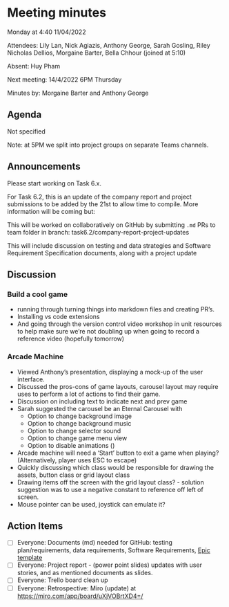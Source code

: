 # Meeting minutes

Monday at 4:40 11/04/2022

Attendees: Lily Lan, Nick Agiazis, Anthony George, Sarah Gosling, Riley Nicholas Dellios, Morgaine
Barter, Bella Chhour (joined at 5:10)

Absent: Huy Pham

Next meeting: 14/4/2022 6PM Thursday

Minutes by: Morgaine Barter and Anthony George

## Agenda

Not specified

Note: at 5PM we split into project groups on separate Teams channels.

## Announcements

Please start working on Task 6.x.

For Task 6.2, this is an update of the company report and project submissions to be added by the
21st to allow time to compile. More information will be coming but:

This will be worked on collaboratively on GitHub by submitting `.md` PRs to team folder in branch:
task6.2/company-report-project-updates

This will include discussion on testing and data strategies and Software Requirement Specification
documents, along with a project update

## Discussion

### Build a cool game

- running through turning things into markdown files and creating PR’s.
- Installing vs code extensions
- And going through the version control video workshop in unit resources to help make sure we’re not
  doubling up when going to record a reference video (hopefully tomorrow)

### Arcade Machine

- Viewed Anthony’s presentation, displaying a mock-up of the user interface.
- Discussed the pros-cons of game layouts, carousel layout may require uses to perform a lot of
  actions to find their game.
- Discussion on including text to indicate next and prev game
- Sarah suggested the carousel be an Eternal Carousel with
  - Option to change background image
  - Option to change background music
  - Option to change selector sound
  - Option to change game menu view
  - Option to disable animations ()
- Arcade machine will need a ‘Start’ button to exit a game when playing? (Alternatively, player uses
  ESC to escape)
- Quickly discussing which class would be responsible for drawing the assets, button class or grid
  layout class
- Drawing items off the screen with the grid layout class? - solution suggestion was to use a
  negative constant to reference off left of screen.
- Mouse pointer can be used, joystick can emulate it?

## Action Items

- [ ] Everyone: Documents (md) needed for GitHub: testing plan/requirements, data requirements,
      Software Requirements,
      [Epic template](https://github.com/thoth-tech/handbook/blob/main/docs/leadership/epic-template.md)
- [ ] Everyone: Project report - (power point slides) updates with user stories, and as mentioned
      documents as slides.
- [ ] Everyone: Trello board clean up
- [ ] Everyone: Retrospective: Miro (update) at https://miro.com/app/board/uXjVOBrtXD4=/
